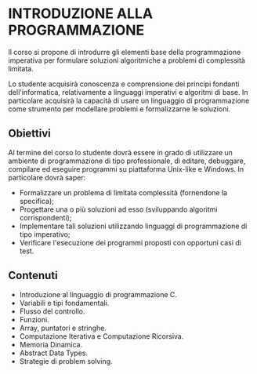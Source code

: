 # INTRODUZIONE ALLA PROGRAMMAZIONE

Il corso si propone di introdurre gli elementi base della programmazione imperativa per formulare soluzioni algoritmiche a problemi di complessità limitata.

Lo studente acquisirà conoscenza e comprensione dei principi fondanti dell'informatica, relativamente a linguaggi imperativi e algoritmi di base.
In particolare acquisirà la capacità di usare un linguaggio di programmazione come strumento per modellare problemi e formalizzarne le soluzioni.

## Obiettivi

Al termine del corso lo studente dovrà essere in grado di utilizzare un ambiente di programmazione di tipo professionale, di editare, debuggare, compilare ed eseguire programmi su piattaforma Unix-like e Windows. In particolare dovrà saper:
- Formalizzare un problema di limitata complessità (fornendone la specifica);
- Progettare una o più soluzioni ad esso (sviluppando algoritmi corrispondenti);
- Implementare tali soluzioni utilizzando linguaggi di programmazione di tipo imperativo;
- Verificare l'esecuzione dei programmi proposti con opportuni casi di test.

## Contenuti

- Introduzione al linguaggio di programmazione C.
- Variabili e tipi fondamentali.
- Flusso del controllo.
- Funzioni.
- Array, puntatori e stringhe.
- Computazione Iterativa e Computazione Ricorsiva.
- Memoria Dinamica.
- Abstract Data Types.
- Strategie di problem solving.
